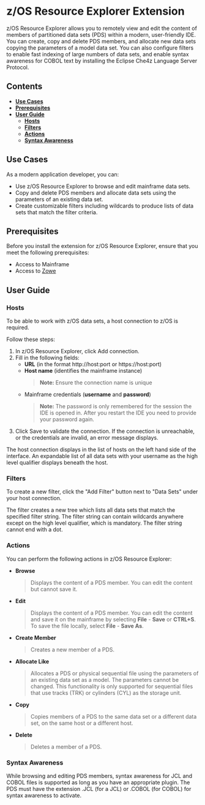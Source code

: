 # z/OS Resource Explorer Extension

z/OS Resource Explorer allows you to remotely view and edit the content of members of partitioned data sets (PDS) within a modern, user-friendly IDE. You can create, copy and delete PDS members, and allocate new data sets copying the parameters of a model data set. You can also configure filters to enable fast indexing of large numbers of data sets, and enable syntax awareness for COBOL text by installing the Eclipse Che4z Language Server Protocol.

## **Contents**

- [**Use Cases**](#use-cases)
- [**Prerequisites**](#prerequisites)
- [**User Guide**](#user-guide)
	- [**Hosts**](#hosts)
	- [**Filters**](#filters)
	- [**Actions**](#actions)
	- [**Syntax Awareness**](#syntax-awareness)

## Use Cases

As a modern application developer, you can:

- Use z/OS Resource Explorer to browse and edit mainframe data sets.
- Copy and delete PDS members and allocate data sets using the parameters of an existing data set.
- Create customizable filters including wildcards to produce lists of data sets that match the filter criteria.

## Prerequisites

Before you install the extension for z/OS Resource Explorer, ensure that you meet the following prerequisites:

- Access to Mainframe
- Access to [Zowe](https://www.zowe.org)

## User Guide

### Hosts

To be able to work with z/OS data sets, a host connection to z/OS is required.

Follow these steps:

1. In z/OS Resource Explorer, click Add connection.
2. Fill in the following fields:
	- **URL** (in the format http://host:port or https://host:port)
	- **Host name** (identifies the mainframe instance)
		> **Note:** Ensure the connection name is unique
	- Mainframe credentials (**username** and **password**)
		> **Note:** The password is only remembered for the session the IDE is opened in. After you restart the IDE you need to provide your password again.
3. Click Save to validate the connection. If the connection is unreachable, or the credentials are invalid, an error message displays.

The host connection displays in the list of hosts on the left hand side of the interface. An expandable list of all data sets with your username as the high level qualifier displays beneath the host.

### Filters

To create a new filter, click the "Add Filter" button next to "Data Sets" under your host connection.

The filter creates a new tree which lists all data sets that match the specified filter string. The filter string can contain wildcards anywhere except on the high level qualifier, which is mandatory. The filter string cannot end with a dot.

### Actions

You can perform the following actions in z/OS Resource Explorer:

- **Browse**
	> Displays the content of a PDS member. You can edit the content but cannot save it.
- **Edit**
	> Displays the content of a PDS member. You can edit the content and save it on the mainframe by selecting **File** - **Save** or **CTRL+S**. To save the file locally, select **File** - **Save As**.
- **Create Member**
	> Creates a new member of a PDS.
- **Allocate Like**
	> Allocates a PDS or physical sequential file using the parameters of an existing data set as a model. The parameters cannot be changed. This functionality is only supported for sequential files that use tracks (TRK) or cylinders (CYL) as the storage unit.
- **Copy**
	> Copies members of a PDS to the same data set or a different data set, on the same host or a different host.
- **Delete**
	> Deletes a member of a PDS.

### Syntax Awareness

While browsing and editing PDS members, syntax awareness for JCL and COBOL files is supported as long as you have an appropriate plugin. The PDS must have the extension .JCL (for a JCL) or .COBOL (for COBOL) for syntax awareness to activate.
